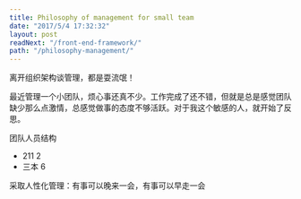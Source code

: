```yaml
---
title: Philosophy of management for small team
date: "2017/5/4 17:32:32"
layout: post
readNext: "/front-end-framework/"
path: "/philosophy-management/"
---
```

离开组织架构谈管理，都是耍流氓！

最近管理一个小团队，烦心事还真不少。工作完成了还不错，但就是总是感觉团队缺少那么点激情，总感觉做事的态度不够活跃。对于我这个敏感的人，就开始了反思。

团队人员结构 

- 211 2
- 三本 6

采取人性化管理：有事可以晚来一会，有事可以早走一会
